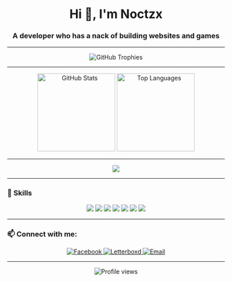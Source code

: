 <!-- Profile Header -->
<h1 align="center">Hi 👋, I'm Noctzx</h1>
<h3 align="center">A developer who has a nack of building websites and games</h3>

---

<!-- GitHub Trophies -->
<p align="center">
  <img src="https://github-profile-trophy.vercel.app/?username=nocts2224&theme=onedark&margin-w=10&margin-h=10&no-frame=true#gh-dark-mode-only" alt="GitHub Trophies" />
</p>

---

<!-- GitHub Stats -->
<p align="center">
  <img height="180em" src="https://github-readme-stats.vercel.app/api?username=nocts2224&show_icons=true&theme=onedark&hide_border=true#gh-dark-mode-only" alt="GitHub Stats" />
  <img height="180em" src="https://github-readme-stats.vercel.app/api/top-langs/?username=nocts2224&layout=compact&theme=onedark&hide_border=true#gh-dark-mode-only" alt="Top Languages" />
</p>

---

<!-- GitHub Streak Stats -->
<p align="center">
 <img src="https://streak-stats.demolab.com?user=nocts2224&theme=onedark&hide_border=true" />
</p>

---

<!-- Skills Section -->
### 🧠 Skills
<p align="center">
  <img src="https://img.shields.io/badge/Java-%23ED8B00.svg?style=for-the-badge&logo=openjdk&logoColor=white" />
  <img src="https://img.shields.io/badge/PHP-%23777BB4.svg?style=for-the-badge&logo=php&logoColor=white" />
  <img src="https://img.shields.io/badge/JavaScript-%23F7DF1E.svg?style=for-the-badge&logo=javascript&logoColor=black" />
  <img src="https://img.shields.io/badge/Laravel-%23FF2D20.svg?style=for-the-badge&logo=laravel&logoColor=white" />
  <img src="https://img.shields.io/badge/Vue.js-%234FC08D.svg?style=for-the-badge&logo=vue.js&logoColor=white" />
  <img src="https://img.shields.io/badge/Flutter-%2302569B.svg?style=for-the-badge&logo=flutter&logoColor=white" />
  <img src="https://img.shields.io/badge/and_more-555555?style=for-the-badge" />
</p>

---

<!-- Contact -->
### 📫 Connect with me:
<p align="center">

  <!-- Facebook -->
  <a href="https://www.facebook.com/LJ Lumantas" target="_blank">
    <img src="https://img.shields.io/badge/Facebook-1877F2?style=for-the-badge&logo=facebook&logoColor=white" alt="Facebook" />
  </a>

  <!-- Letterboxd -->
  <a href="https://letterboxd.com/rmagallanez" target="_blank">
    <img src="https://img.shields.io/badge/Letterboxd-00D735?style=for-the-badge&logo=letterboxd&logoColor=white" alt="Letterboxd" />
  </a>

  <!-- Email -->
  <a href="mailto:ljgabrielle2224@gmail.com" target="_blank">
    <img src="https://img.shields.io/badge/Email-D14836?style=for-the-badge&logo=gmail&logoColor=white" alt="Email" />
  </a>

</p>

---

<!-- Footer -->
<p align="center">
  <img src="https://komarev.com/ghpvc/?username=nocts2224&label=Profile%20Views&color=blue&style=flat-square" alt="Profile views" />
</p>

